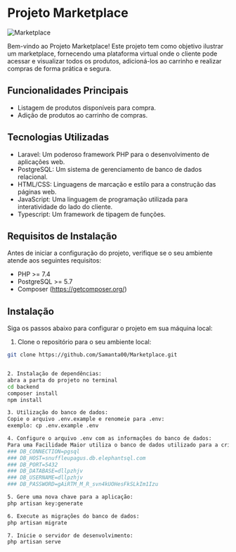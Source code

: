 # Projeto Marketplace

![Marketplace](marketplace.png)

Bem-vindo ao Projeto Marketplace! Este projeto tem como objetivo ilustrar um marketplace, fornecendo uma plataforma virtual onde o cliente pode acessar e visualizar todos os produtos, adicioná-los ao carrinho e realizar compras de forma prática e segura.

## Funcionalidades Principais

- Listagem de produtos disponíveis para compra.
- Adição de produtos ao carrinho de compras.

## Tecnologias Utilizadas

- Laravel: Um poderoso framework PHP para o desenvolvimento de aplicações web.
- PostgreSQL: Um sistema de gerenciamento de banco de dados relacional.
- HTML/CSS: Linguagens de marcação e estilo para a construção das páginas web.
- JavaScript: Uma linguagem de programação utilizada para interatividade do lado do cliente.
- Typescript: Um framework de tipagem de funções.

## Requisitos de Instalação

Antes de iniciar a configuração do projeto, verifique se o seu ambiente atende aos seguintes requisitos:

- PHP >= 7.4
- PostgreSQL >= 5.7
- Composer (https://getcomposer.org/)

## Instalação

Siga os passos abaixo para configurar o projeto em sua máquina local:

 1. Clone o repositório para o seu ambiente local:

   ```bash
   git clone https://github.com/Samanta00/Marketplace.git


 2. Instalação de dependências:
 abra a parta do projeto no terminal 
 cd backend
 composer install
 npm install

3. Utilização do banco de dados:
Copie o arquivo .env.example e renomeie para .env:
exemplo: cp .env.example .env

4. Configure o arquivo .env com as informações do banco de dados:
Para uma Facilidade Maior utiliza o banco de dados utilizado para a criação desse projeto
### DB_CONNECTION=pgsql
### DB_HOST=snuffleupagus.db.elephantsql.com
### DB_PORT=5432
### DB_DATABASE=dllpzhjv
### DB_USERNAME=dllpzhjv
### DB_PASSWORD=gAiRTM_M_R_svn4kUOHesFkSLkIm1Izu

5. Gere uma nova chave para a aplicação:
php artisan key:generate

6. Execute as migrações do banco de dados:
php artisan migrate

7. Inicie o servidor de desenvolvimento:
php artisan serve



